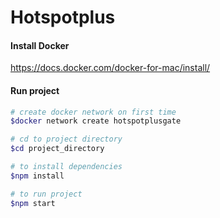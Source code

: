 # Hotspotplus

#### Install Docker
https://docs.docker.com/docker-for-mac/install/

#### Run project
```bash
# create docker network on first time
$docker network create hotspotplusgate

# cd to project directory
$cd project_directory

# to install dependencies
$npm install

# to run project
$npm start
```